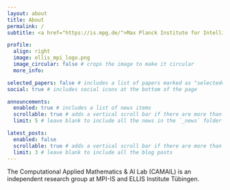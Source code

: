```yaml
---
layout: about
title: About
permalink: /
subtitle: <a href="https://is.mpg.de/">Max Planck Institute for Intelligent Systems</a> and <a href="https://institute-tue.ellis.eu/">ELLIS Institute Tübingen</a>

profile:
  align: right
  image: ellis_mpi_logo.png
  image_circular: false # crops the image to make it circular
  more_info: 

selected_papers: false # includes a list of papers marked as "selected={true}"
social: true # includes social icons at the bottom of the page

announcements:
  enabled: true # includes a list of news items
  scrollable: true # adds a vertical scroll bar if there are more than 3 news items
  limit: 5 # leave blank to include all the news in the `_news` folder

latest_posts:
  enabled: false
  scrollable: true # adds a vertical scroll bar if there are more than 3 new posts items
  limit: 3 # leave blank to include all the blog posts
---
```


The Computational Applied Mathematics & AI Lab (CAMAIL) is an independent research group at MPI-IS and ELLIS Institute Tübingen. 